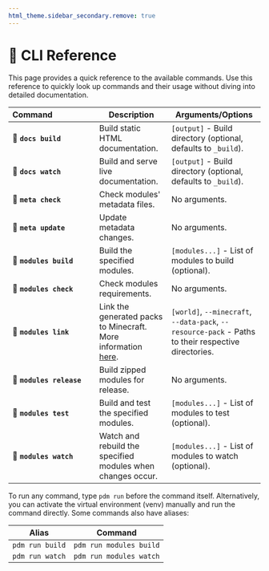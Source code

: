 ```yaml
---
html_theme.sidebar_secondary.remove: true
---
```


# 📜 CLI Reference

This page provides a quick reference to the available commands. Use this reference to quickly look up commands and their usage without diving into detailed documentation.

| **Command&nbsp;&nbsp;&nbsp;&nbsp;&nbsp;&nbsp;&nbsp;&nbsp;&nbsp;&nbsp;&nbsp;&nbsp;&nbsp;&nbsp;&nbsp;&nbsp;&nbsp;&nbsp;** | **Description** | **Arguments/Options** |
|--------------------------|-------------------------------------------------------------|--------------------------------------------------------------------------|
| **📝 `docs build`**      | Build static HTML documentation.                            | `[output]` - Build directory (optional, defaults to `_build`).           |
| **📝 `docs watch`**      | Build and serve live documentation.                         | `[output]` - Build directory (optional, defaults to `_build`).           |
| **🔖 `meta check`**      | Check modules' metadata files.                              | No arguments.                                                            |
| **🔖 `meta update`**     | Update metadata changes.                                    | No arguments.                                                            |
| **🧩 `modules build`**   | Build the specified modules.                                | `[modules...]` - List of modules to build (optional).                    |
| **🧩 `modules check`**   | Check modules requirements.                                 | No arguments.                                                            |
| **🧩 `modules link`**    | Link the generated packs to Minecraft. More information [here](project:getting-started.md#linking-modules-to-minecraft). | `[world]`, `--minecraft`, `--data-pack`, `--resource-pack` - Paths to their respective directories. |
| **🧩 `modules release`** | Build zipped modules for release.                           | No arguments.                                                            |
| **🧩 `modules test`**    | Build and test the specified modules.                       | `[modules...]` - List of modules to test (optional).                     |
| **🧩 `modules watch`**   | Watch and rebuild the specified modules when changes occur. | `[modules...]` - List of modules to watch (optional).                    |

To run any command, type `pdm run` before the command itself. Alternatively, you can activate the virtual environment (venv) manually and run the command directly. Some commands also have aliases:

| **Alias**       | **Command**             |
|-----------------|-------------------------|
| `pdm run build` | `pdm run modules build` |
| `pdm run watch` | `pdm run modules watch` |
